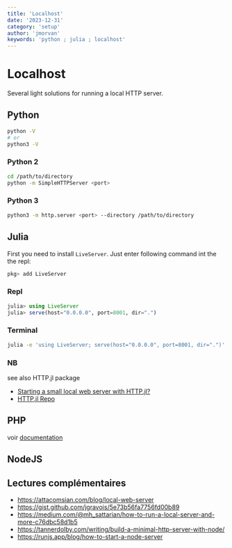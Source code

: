 ```yaml
---
title: 'Localhost'
date: '2023-12-31'
category: 'setup'
author: 'jmorvan'
keywords: 'python ; julia ; localhost'
---
```


# Localhost

Several light solutions for running a local HTTP server.

## Python 
```bash
python -V
# or
python3 -V
```

### Python 2
```bash
cd /path/to/directory
python -m SimpleHTTPServer <port>
```

### Python 3
```bash
python3 -m http.server <port> --directory /path/to/directory
```

## Julia
First you need to install `LiveServer`. Just enter following command int the the repl:
```julia
pkg> add LiveServer
```

### Repl
```julia
julia> using LiveServer
julia> serve(host="0.0.0.0", port=8001, dir=".")
```

### Terminal
```bash
julia -e 'using LiveServer; serve(host="0.0.0.0", port=8001, dir=".")'
```
### NB
see also HTTP.jl package 
- [Starting a small local web server with HTTP.jl?](https://discourse.julialang.org/t/starting-a-small-local-web-server-with-http-jl/11668)
- [HTTP.jl Repo](https://github.com/JuliaWeb/HTTP.jl)

## PHP
voir [documentation](https://www.php.net/manual/en/features.commandline.webserver.php)

## NodeJS

## Lectures complémentaires
- https://attacomsian.com/blog/local-web-server
- https://gist.github.com/jgravois/5e73b56fa7756fd00b89
- https://medium.com/@mh_sattarian/how-to-run-a-local-server-and-more-c76dbc58d1b5
- https://tannerdolby.com/writing/build-a-minimal-http-server-with-node/
- https://runjs.app/blog/how-to-start-a-node-server
